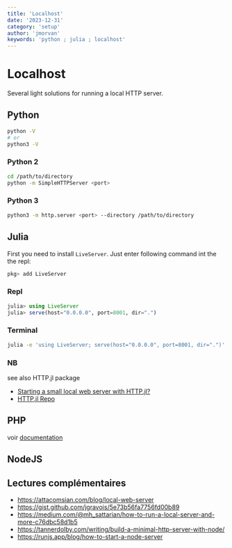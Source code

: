 ```yaml
---
title: 'Localhost'
date: '2023-12-31'
category: 'setup'
author: 'jmorvan'
keywords: 'python ; julia ; localhost'
---
```


# Localhost

Several light solutions for running a local HTTP server.

## Python 
```bash
python -V
# or
python3 -V
```

### Python 2
```bash
cd /path/to/directory
python -m SimpleHTTPServer <port>
```

### Python 3
```bash
python3 -m http.server <port> --directory /path/to/directory
```

## Julia
First you need to install `LiveServer`. Just enter following command int the the repl:
```julia
pkg> add LiveServer
```

### Repl
```julia
julia> using LiveServer
julia> serve(host="0.0.0.0", port=8001, dir=".")
```

### Terminal
```bash
julia -e 'using LiveServer; serve(host="0.0.0.0", port=8001, dir=".")'
```
### NB
see also HTTP.jl package 
- [Starting a small local web server with HTTP.jl?](https://discourse.julialang.org/t/starting-a-small-local-web-server-with-http-jl/11668)
- [HTTP.jl Repo](https://github.com/JuliaWeb/HTTP.jl)

## PHP
voir [documentation](https://www.php.net/manual/en/features.commandline.webserver.php)

## NodeJS

## Lectures complémentaires
- https://attacomsian.com/blog/local-web-server
- https://gist.github.com/jgravois/5e73b56fa7756fd00b89
- https://medium.com/@mh_sattarian/how-to-run-a-local-server-and-more-c76dbc58d1b5
- https://tannerdolby.com/writing/build-a-minimal-http-server-with-node/
- https://runjs.app/blog/how-to-start-a-node-server
